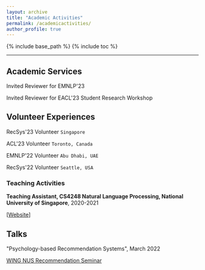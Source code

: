 ```yaml
---
layout: archive
title: "Academic Activities"
permalink: /academicactivities/
author_profile: true
---
```



{% include base_path %}
{% include toc %}

---

## Academic Services

Invited Reviewer for EMNLP'23

Invited Reviewer for EACL'23 Student Research Workshop


## Volunteer Experiences

RecSys'23 Volunteer   `Singapore`

ACL'23 Volunteer   `Toronto, Canada`

EMNLP'22 Volunteer  `Abu Dhabi, UAE`

RecSys'22 Volunteer  `Seattle, USA`


### Teaching Activities

**Teaching Assistant, CS4248 Natural Language Processing, National University of Singapore**, 2020-2021

  [[Website](https://knmnyn.github.io/cs4248-2020/)] 

## Talks

"Psychology-based Recommendation Systems", March 2022

[WING NUS Recommendation Seminar](https://wing-nus.github.io/ir-seminar/)
